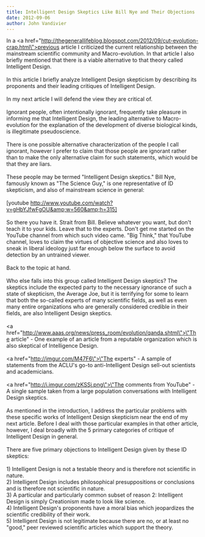 ```yaml
---
title: Intelligent Design Skeptics Like Bill Nye and Their Objections
date: 2012-09-06
author: John Vandivier
---
```




In a <a href=\"http://thegenerallifeblog.blogspot.com/2012/09/cut-evolution-crap.html\">previous article</a> I criticized the current relationship between the mainstream scientific community and Macro-evolution. In that article I also briefly mentioned that there is a viable alternative to that theory called Intelligent Design.<br /><br />In this article I briefly analyze Intelligent Design skepticism by describing its proponents and their leading critiques of Intelligent Design.<br /><br />In my next article I will defend the view they are critical of.<br /><br />Ignorant people, often intentionally ignorant, frequently take pleasure in informing me that Intelligent Design, the leading alternative to Macro-evolution for the explanation of the development of diverse biological kinds, is illegitimate pseudoscience.<br /><br />There is one possible alternative characterization of the people I call ignorant, however I prefer to claim that those people are ignorant rather than to make the only alternative claim for such statements, which would be that they are liars.<br /><br />These people may be termed \"Intelligent Design skeptics.\" Bill Nye, famously known as \"The Science Guy,\" is one representative of ID skepticism, and also of mainstream science in general:<br /><br />[youtube http://www.youtube.com/watch?v=gHbYJfwFgOU&amp;w=560&amp;h=315]<br /><br />So there you have it. Strait from Bill. Believe whatever you want, but don't teach it to your kids. Leave that to the experts. Don't get me started on the YouTube channel from which such video came. \"Big Think,\" that YouTube channel, loves to claim the virtues of objective science and also loves to sneak in liberal ideology just far enough below the surface to avoid detection by an untrained viewer.<br /><br />Back to the topic at hand.<br /><br />Who else falls into this group called Intelligent Design skeptics? The skeptics include the expected party to the necessary ignorance of such a state of skepticism, the Average Joe, but it is terrifying for some to learn that both the so-called experts of many scientific fields, as well as even many entire organizations who are generally considered credible in their fields, are also Intelligent Design skeptics.<br /><br /><a href=\"http://www.aaas.org/news/press_room/evolution/qanda.shtml\">\"The article\"</a> - One example of an article from a reputable organization which is also skeptical of Intelligence Design.<br /><br /><a href=\"http://imgur.com/M47F6\">\"The experts\"</a> - A sample of statements from the ACLU's go-to anti-Intelligent Design sell-out scientists and academicians.<br /><br /><a href=\"http://i.imgur.com/zKSSj.png\">\"The comments from YouTube\"</a> - A single sample taken from a large population conversations with Intelligent Design skeptics.<br /><br />As mentioned in the introduction, I address the particular problems with these specific works of Intelligent Design skepticism near the end of my next article. Before I deal with those particular examples in that other article, however, I deal broadly with the 5 primary categories of critique of Intelligent Design in general.<br /><br />There are five primary objections to Intelligent Design given by these ID skeptics:<br /><br />1) Intelligent Design is not a testable theory and is therefore not scientific in nature.<br />2) Intelligent Design includes philosophical presuppositions or conclusions and is therefore not scientific in nature.<br />3) A particular and particularly common subset of reason 2: Intelligent Design is simply Creationism made to look like science.<br />4) Intelligent Design's proponents have a moral bias which jeopardizes the scientific credibility of their work.<br />5) Intelligent Design is not legitimate because there are no, or at least no \"good,\" peer reviewed scientific articles which support the theory.